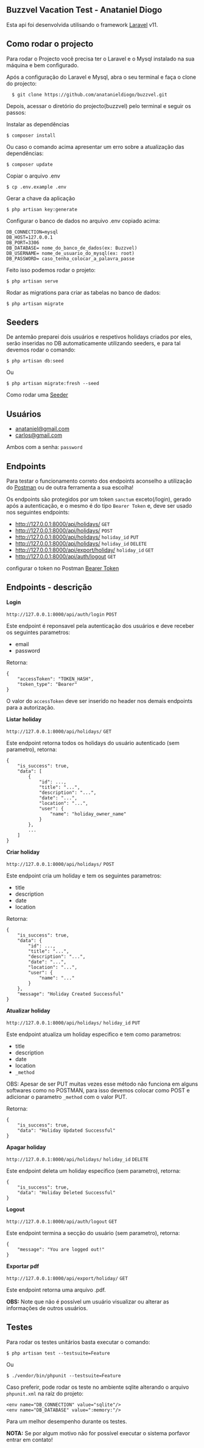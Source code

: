 ## Buzzvel Vacation Test - Anataniel Diogo

Esta api foi desenvolvida utilisando o framework [Laravel](https://laravel.com/) v11. 


## Como rodar o projecto

Para rodar o Projecto você precisa ter o Laravel e o Mysql instalado na sua máquina e bem configurado.

Após a configuração do Laravel e Mysql, abra o seu terminal e faça o clone do projecto:

      $ git clone https://github.com/anatanieldiogo/buzzvel.git

 Depois, acessar o diretório do projecto(buzzvel) pelo terminal e seguir os passos:


Instalar as dependências
    
    $ composer install

Ou caso o comando acima apresentar um erro sobre a atualização das dependências:
    
    $ composer update

Copiar o arquivo .env

    $ cp .env.example .env

Gerar a chave da aplicação

    $ php artisan key:generate

Configurar o banco de dados no arquivo .env copiado acima:

    DB_CONNECTION=mysql
    DB_HOST=127.0.0.1
    DB_PORT=3306
    DB_DATABASE= nome_do_banco_de_dados(ex: Buzzvel)
    DB_USERNAME= nome_de_usuario_do_mysql(ex: root)
    DB_PASSWORD= caso_tenha_colocar_a_palavra_passe

Feito isso podemos rodar o projeto:

    $ php artisan serve

Rodar as migrations para criar as tabelas no banco de dados:

    $ php artisan migrate

## Seeders

De antemão preparei dois usuários e respetivos holidays criados por eles, serão inseridas no DB automaticamente utilizando seeders, e para tal devemos rodar o comando:

    $ php artisan db:seed

Ou

    $ php artisan migrate:fresh --seed

Como rodar uma [Seeder](https://laravel.com/docs/9.x/seeding#running-seeders)

## Usuários

- anataniel@gmail.com
- carlos@gmail.com

Ambos com a senha: `password`


## Endpoints

Para testar o funcionamento correto dos endpoints aconselho a utilização do [Postman](https://www.postman.com/) ou de outra ferramenta a sua escolha!

Os endpoints são protegidos por um token `sanctum` exceto(/login), gerado após a autenticação, e o mesmo é do tipo `Bearer Token` e, deve ser usado nos seguintes endpoints:

- http://127.0.0.1:8000/api/holidays/ `GET`
- http://127.0.0.1:8000/api/holidays/ `POST`
- http://127.0.0.1:8000/api/holidays/ `holiday_id` `PUT`
- http://127.0.0.1:8000/api/holidays/ `holiday_id` `DELETE`
- http://127.0.0.1:8000/api/export/holiday/ `holiday_id` `GET`
- http://127.0.0.1:8000/api/auth/logout `GET`

configurar o token no Postman [Bearer Token](https://www.youtube.com/watch?v=PPi9teNKRHY)

## Endpoints - descrição

**Login**

`http://127.0.0.1:8000/api/auth/login` `POST`


Este endpoint é reponsavel pela autenticação dos usuários e deve receber os seguintes parametros:

- email
- password

Retorna:

    {
        "accessToken": "TOKEN_HASH",
        "token_type": "Bearer"
    }
    
O valor do `accessToken` deve ser inserido no header nos demais endpoints para a autorização.

**Listar holiday**

`http://127.0.0.1:8000/api/holidays/` `GET`

Este endpoint retorna todos os holidays do usuário autenticado (sem parametro), retorna:

    {
        "is_success": true,
        "data": [
            {
                "id": ...,
                "title": "...",
                "description": "...",
                "date": "...",
                "location": "...",
                "user": {
                    "name": "holiday_owner_name"
                }
            },
            ...
        ]
    }

**Criar holiday**

`http://127.0.0.1:8000/api/holidays/` `POST`

Este endpoint cria um holiday e tem os seguintes parametros:

- title
- description
- date
- location

Retorna:

    {
        "is_success": true,
        "data": {
            "id": ...,
            "title": "...",
            "description": "...",
            "date": "...",
            "location": "...",
            "user": {
                "name": "..."
            }
        },
        "message": "Holiday Created Successful"
    }

**Atualizar holiday**

`http://127.0.0.1:8000/api/holidays/` `holiday_id` `PUT`


Este endpoint atualiza um holiday especifico e tem como parametros:

- title
- description
- date
- location
- `_method`
    
OBS: Apesar de ser PUT muitas vezes esse método não funciona em alguns softwares como no POSTMAN, para isso devemos colocar como POST e adicionar o parametro `_method` com o valor PUT.

Retorna:

    {
        "is_success": true,
        "data": "Holiday Updated Successful"
    }

**Apagar holiday**

`http://127.0.0.1:8000/api/holidays/` `holiday_id` `DELETE`


Este endpoint deleta um holiday especifico (sem parametro), retorna:

    {
        "is_success": true,
        "data": "Holiday Deleted Successful"
    }

**Logout**
    
`http://127.0.0.1:8000/api/auth/logout` `GET`


Este endpoint termina a secção do usuário (sem parametro), retorna:

    {
        "message": "You are logged out!"
    }
    
**Exportar pdf**
    
`http://127.0.0.1:8000/api/export/holiday/` `GET`


Este endpoint retorna uma arquivo .pdf.

**OBS:** Note que não é possível um usuário visualizar ou alterar as informações de outros usuários.

## Testes

Para rodar os testes unitários basta executar o comando:

    $ php artisan test --testsuite=Feature

Ou

    $ ./vendor/bin/phpunit --testsuite=Feature

Caso preferir, pode rodar os teste no ambiente sqlite alterando o arquivo `phpunit.xml` na raíz do projeto:

    <env name="DB_CONNECTION" value="sqlite"/>
    <env name="DB_DATABASE" value=":memory:"/>

Para um melhor desempenho durante os testes.

**NOTA:** Se por algum motivo não for possível executar o sistema porfavor entrar em contato!
